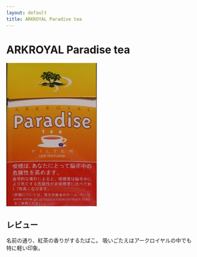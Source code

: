 ```yaml
---
layout: default
title: ARKROYAL Paradise tea
---
```


# ARKROYAL Paradise tea

<img src="img/arkroyal_paradise_tea.jpg">

## レビュー

名前の通り、紅茶の香りがするたばこ。
吸いごたえはアークロイヤルの中でも特に軽い印象。
